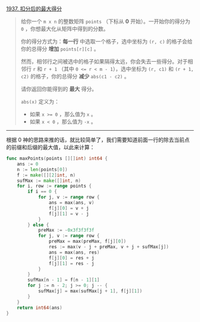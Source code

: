 [1937. 扣分后的最大得分](https://leetcode.cn/problems/maximum-number-of-points-with-cost/)

> 给你一个 `m x n` 的整数矩阵 `points` （下标从 **0** 开始）。一开始你的得分为 `0` ，你想最大化从矩阵中得到的分数。
>
> 你的得分方式为：**每一行** 中选取一个格子，选中坐标为 `(r, c)` 的格子会给你的总得分 **增加** `points[r][c]` 。
>
> 然而，相邻行之间被选中的格子如果隔得太远，你会失去一些得分。对于相邻行 `r` 和 `r + 1` （其中 `0 <= r < m - 1`），选中坐标为 `(r, c1)` 和 `(r + 1, c2)` 的格子，你的总得分 **减少** `abs(c1 - c2)` 。
>
> 请你返回你能得到的 **最大** 得分。
>
> `abs(x)` 定义为：
>
> - 如果 `x >= 0` ，那么值为 `x` 。
> - 如果 `x < 0` ，那么值为 `-x` 。

---

根据 0 神的思路来推的话，就比较简单了，我们需要知道前面一行的除去当前点的前缀和后缀的最大值，以此来计算：

```go
func maxPoints(points [][]int) int64 {
    ans := 0
    n := len(points[0])
    f := make([][2]int, n)
    sufMax := make([]int, n)
    for i, row := range points {
        if i == 0 {
            for j, v := range row {
                ans = max(ans, v)
                f[j][0] = v + j
                f[j][1] = v - j
            }
        } else {
            preMax := -0x3f3f3f3f
            for j, v := range row {
                preMax = max(preMax, f[j][0])
                res := max(v - j + preMax, v + j + sufMax[j])
                ans = max(ans, res)
                f[j][0] = res + j
                f[j][1] = res - j
            }
        }
        sufMax[n - 1] = f[n - 1][1]
        for j := n - 2; j >= 0; j -- {
            sufMax[j] = max(sufMax[j + 1], f[j][1])
        }
    }
    return int64(ans)
}
```

